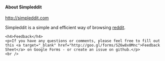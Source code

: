 <div class="col-xs-12">
	<h4>About Simpleddit</h4>
	<p><a href="http://simpleddit.com">http://simpleddit.com</a></p>
	<p>Simpleddit is a simple and efficient way of browsing <a target="_blank" href="http://reddit.com">reddit</a>.</p>
	
	<h4>Feedback</h4>
	<p>If you have any questions or comments, please feel free to fill out this <a target="_blank" href="http://goo.gl/forms/SZ6w8x0Mnc">Feedback Sheet</a> on Google Forms - or create an issue on github.</p>
	<br />
</div>
